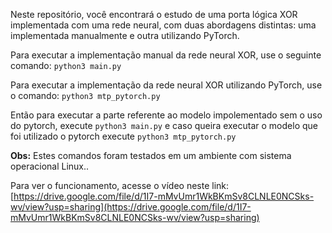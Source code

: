 Neste repositório, você encontrará o estudo de uma porta lógica XOR implementada com uma rede neural, com duas abordagens distintas: uma implementada manualmente e outra utilizando PyTorch.

Para executar a implementação manual da rede neural XOR, use o seguinte comando: `python3 main.py` 

Para executar a implementação da rede neural XOR utilizando PyTorch, use o comando: `python3 mtp_pytorch.py`


Então para executar a parte referente ao modelo impolementado sem o uso do pytorch, execute `python3 main.py` e caso queira executar o modelo que foi utilizado o pytorch execute `python3 mtp_pytorch.py`

**Obs:** Estes comandos foram testados em um ambiente com sistema operacional Linux..

Para ver o funcionamento, acesse o vídeo neste link: [https://drive.google.com/file/d/1I7-mMvUmr1WkBKmSv8CLNLE0NCSks-wv/view?usp=sharing](https://drive.google.com/file/d/1I7-mMvUmr1WkBKmSv8CLNLE0NCSks-wv/view?usp=sharing)
